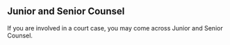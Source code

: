 ##  Junior and Senior Counsel

If you are involved in a court case, you may come across Junior and Senior
Counsel.
